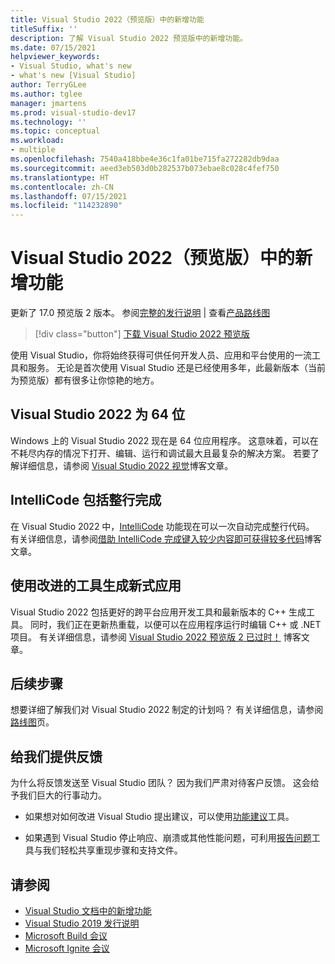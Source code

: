 ```yaml
---
title: Visual Studio 2022（预览版）中的新增功能
titleSuffix: ''
description: 了解 Visual Studio 2022 预览版中的新增功能。
ms.date: 07/15/2021
helpviewer_keywords:
- Visual Studio, what's new
- what's new [Visual Studio]
author: TerryGLee
ms.author: tglee
manager: jmartens
ms.prod: visual-studio-dev17
ms.technology: ''
ms.topic: conceptual
ms.workload:
- multiple
ms.openlocfilehash: 7540a418bbe4e36c1fa01be715fa272282db9daa
ms.sourcegitcommit: aeed3eb503d0b282537b073ebae8c028c4fef750
ms.translationtype: HT
ms.contentlocale: zh-CN
ms.lasthandoff: 07/15/2021
ms.locfileid: "114232890"
---
```

# <a name="whats-new-in-visual-studio-2022-preview"></a>Visual Studio 2022（预览版）中的新增功能

更新了 17.0 预览版 2 版本。 参阅[完整的发行说明](/visualstudio/releases/2022/release-notes-preview/) | 查看[产品路线图](/visualstudio/productinfo/vs-roadmap/)

>[!div class="button"]
>[下载 Visual Studio 2022 预览版](https://visualstudio.microsoft.com/vs/preview/vs2022/)

使用 Visual Studio，你将始终获得可供任何开发人员、应用和平台使用的一流工具和服务。 无论是首次使用 Visual Studio 还是已经使用多年，此最新版本（当前为预览版）都有很多让你惊艳的地方。

## <a name="visual-studio-2022-is-64-bit"></a>Visual Studio 2022 为 64 位

Windows 上的 Visual Studio 2022 现在是 64 位应用程序。 这意味着，可以在不耗尽内存的情况下打开、编辑、运行和调试最大且最复杂的解决方案。 若要了解详细信息，请参阅 [Visual Studio 2022 视觉](https://devblogs.microsoft.com/visualstudio/visual-studio-2022/)博客文章。

## <a name="intellicode-includes-whole-line-completion"></a>IntelliCode 包括整行完成

在 Visual Studio 2022 中，[IntelliCode](/visualstudio/intellicode/) 功能现在可以一次自动完成整行代码。 有关详细信息，请参阅[借助 IntelliCode 完成键入较少内容即可获得较多代码](https://devblogs.microsoft.com/visualstudio/type-less-code-more-with-intellicode-completions/)博客文章。

## <a name="build-modern-apps-with-improved-tools"></a>使用改进的工具生成新式应用

Visual Studio 2022 包括更好的跨平台应用开发工具和最新版本的 C++ 生成工具。 同时，我们正在更新热重载，以便可以在应用程序运行时编辑 C++ 或 .NET 项目。 有关详细信息，请参阅 [Visual Studio 2022 预览版 2 已过时！](https://devblogs.microsoft.com/visualstudio/visual-studio-2022-preview-2-is-out/) 博客文章。

## <a name="whats-next"></a>后续步骤

想要详细了解我们对 Visual Studio 2022 制定的计划吗？ 有关详细信息，请参阅[路线图](/visualstudio/productinfo/vs-roadmap/)页。

## <a name="give-us-feedback"></a>给我们提供反馈

为什么将反馈发送至 Visual Studio 团队？ 因为我们严肃对待客户反馈。 这会给予我们巨大的行事动力。

* 如果想对如何改进 Visual Studio 提出建议，可以使用[功能建议](suggest-a-feature.md)工具。

* 如果遇到 Visual Studio 停止响应、崩溃或其他性能问题，可利用[报告问题](how-to-report-a-problem-with-visual-studio.md)工具与我们轻松共享重现步骤和支持文件。

## <a name="see-also"></a>请参阅

* [Visual Studio 文档中的新增功能](whats-new-visual-studio-docs.md)
* [Visual Studio 2019 发行说明](/visualstudio/releases/2019/release-notes/)
* [Microsoft Build 会议](https://www.microsoft.com/build)
* [Microsoft Ignite 会议](https://www.microsoft.com/ignite)
